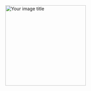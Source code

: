 <img src="https://github.com/keerthikapopuri/ToDoApplicationKeka/assets/79918843/800fa3de-eefe-4b6f-8c59-de3f61369139" alt="Your image title" width="250"/>
